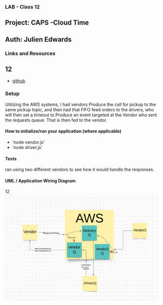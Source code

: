 ### LAB - Class 12

## Project: CAPS -Cloud Time
## Auth: Julien Edwards

### Links and Resources


## 12

- [github](https://github.com/TrunkOfUkuleles/caps-cloud)


### Setup

Utilizing the AWS systems, I had vendors Produce the call for pickup to the same pickup topic, and then had that FIFO feed orders to the drivers, who will then set a timeout to Produce an event targeted at the Vendor who sent the requests queue. That is then fed to the vendor. 

#### How to initialize/run your application (where applicable)

- 'node vendor.js'
- 'node driver.js'

#### Tests
ran using two different vendors to see how it would handle the responses. 
#### UML / Application Wiring Diagram

12
![setp1-UML](UML19.jpg)

